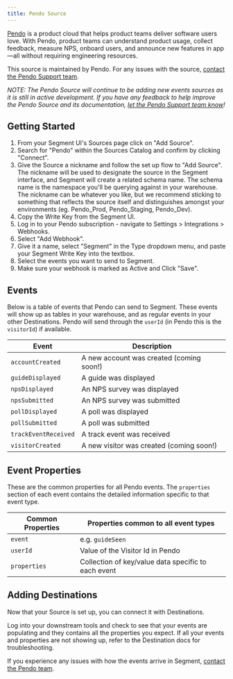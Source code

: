 ```yaml
---
title: Pendo Source
---
```

[Pendo](https://pendo.io) is a product cloud that helps product teams deliver software users love. With Pendo, product teams can understand product usage, collect feedback, measure NPS, onboard users, and announce new features in app—all without requiring engineering resources.

This source is maintained by Pendo. For any issues with the source, [contact the Pendo Support team](mailto:integrations@pendo.io).

*NOTE: The Pendo Source will continue to be adding new events sources as it is still in active development. If you have any feedback to help improve the Pendo Source and its documentation, [let the Pendo Support team know](mailto:integrations@pendo.io)!*

## Getting Started

1. From your Segment UI's Sources page click on "Add Source".
2. Search for "Pendo" within the Sources Catalog and confirm by clicking "Connect".
3. Give the Source a nickname and follow the set up flow to "Add Source". The nickname will be used to designate the source in the Segment interface, and Segment will create a related schema name. The schema name is the namespace you'll be querying against in your warehouse. The nickname can be whatever you like, but we recommend sticking to something that reflects the source itself and distinguishes amongst your environments (eg. Pendo_Prod, Pendo_Staging, Pendo_Dev).
4. Copy the Write Key from the Segment UI.
5.  Log in to your Pendo subscription - navigate to Settings > Integrations > Webhooks.
6. Select "Add Webhook".
7. Give it a name, select "Segment" in the Type dropdown menu, and paste your Segment Write Key into the textbox.
8. Select the events you want to send to Segment.
9. Make sure your webhook is marked as Active and Click "Save".

## Events

Below is a table of events that Pendo can send to Segment. These events will show up as tables in your warehouse, and as regular events in your other Destinations. Pendo will send through the `userId` (in Pendo this is the `visitorId`) if available.

| Event                         | Description |
|-------------------------------|-------------|
| `accountCreated`              | A new account was created (coming soon!) |
| `guideDisplayed`              | A guide was displayed |
| `npsDisplayed`                | An NPS survey was displayed |
| `npsSubmitted`                | An NPS survey was submitted |
| `pollDisplayed`               | A poll was displayed |
| `pollSubmitted`               | A poll was submitted |
| `trackEventReceived`          | A track event was received |
| `visitorCreated`              | A new visitor was created (coming soon!) |

## Event Properties

These are the common properties for all Pendo events.  The `properties` section of each event contains the detailed information specific to that event type.

| Common Properties             | Properties common to all event types |
|-------------------------------|--------------------------------------|
| `event`              | e.g. `guideSeen` |
| `userId`             | Value of the Visitor Id in Pendo |
| `properties`         | Collection of key/value data specific to each event |

## Adding Destinations

Now that your Source is set up, you can connect it with Destinations.

Log into your downstream tools and check to see that your events are populating and they contains all the properties you expect. If all your events and properties are not showing up, refer to the Destination docs for troubleshooting.

If you experience any issues with how the events arrive in Segment, [contact the Pendo team](mailto:integrations@pendo.io).
